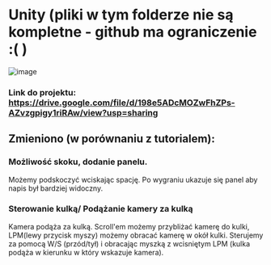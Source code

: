 # Unity (pliki w tym folderze nie są kompletne - github ma ograniczenie :( ) 
![image](https://user-images.githubusercontent.com/38810840/118548572-bfef4200-b75a-11eb-9770-a85c538e4546.png)

### Link do projektu: https://drive.google.com/file/d/198e5ADcMOZwFhZPs-AZvzgpigy1riRAw/view?usp=sharing
## Zmieniono (w porównaniu z tutorialem):
### Możliwość skoku, dodanie panelu.
Możemy podskoczyć wciskając spację.
Po wygraniu ukazuje się panel aby napis był bardziej widoczny.
### Sterowanie kulką/ Podążanie kamery za kulką
Kamera podąża za kulką. Scroll'em możemy przybliżać kamerę do kulki, LPM(lewy przycisk myszy) możemy obracać kamerę w okół kulki. 
Sterujemy za pomocą W/S (przód/tył) i obracając myszką z wcisniętym LPM (kulka podąża w kierunku w który wskazuje kamera).
